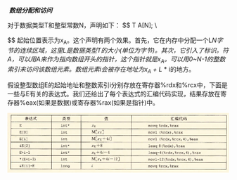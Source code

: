 ​					***数组分配和访问***





对于数据类型T和整型常数N，声明如下：
$$
T A[N]; \\

$$
起始位置表示为x<sub>A</sub>。这个声明有两个效果。首先，它在内存中分配一个L*N字节的连续区域，这里L是数据类型T的大小(单位为字节)。其次，它引入了标识。符A，可以用A来作为指向数组开头的指针，这个指针就是x<sub>A</sub>。可以用0~N-1的整数索引来访问该数组元素。数组元素i会被存在地址为x<sub>A</sub> + L* * i的地方。



假设整型数组E的起始地址和整数索引i分别存放在寄存器%rdx和%rcx中，下面是一些与E有关的表达式。我们还给出了每个表达式的汇编代码实现，结果存放在寄存器%eax(如果是数据)或寄存器%rax(如果是指针)中。

![](..\img\指针运算.jpg)


